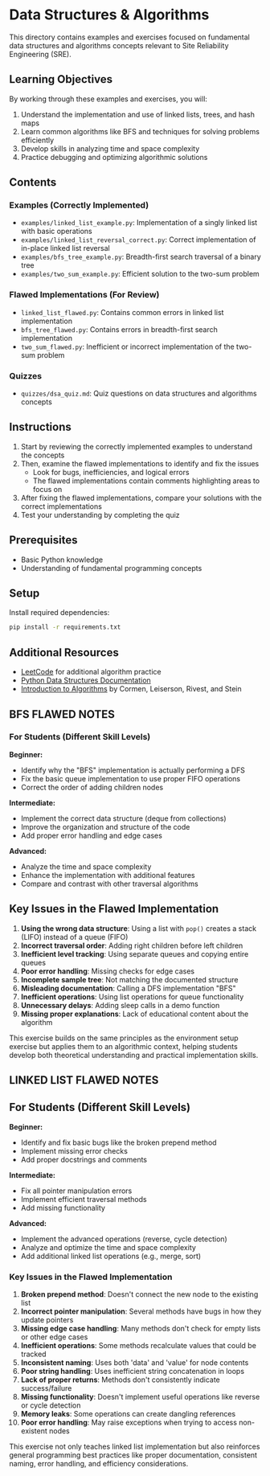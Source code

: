 # Data Structures & Algorithms

This directory contains examples and exercises focused on fundamental data structures and algorithms concepts relevant to Site Reliability Engineering (SRE).

## Learning Objectives

By working through these examples and exercises, you will:

1. Understand the implementation and use of linked lists, trees, and hash maps
2. Learn common algorithms like BFS and techniques for solving problems efficiently
3. Develop skills in analyzing time and space complexity
4. Practice debugging and optimizing algorithmic solutions

## Contents

### Examples (Correctly Implemented)

- `examples/linked_list_example.py`: Implementation of a singly linked list with basic operations
- `examples/linked_list_reversal_correct.py`: Correct implementation of in-place linked list reversal
- `examples/bfs_tree_example.py`: Breadth-first search traversal of a binary tree
- `examples/two_sum_example.py`: Efficient solution to the two-sum problem

### Flawed Implementations (For Review)

- `linked_list_flawed.py`: Contains common errors in linked list implementation
- `bfs_tree_flawed.py`: Contains errors in breadth-first search implementation
- `two_sum_flawed.py`: Inefficient or incorrect implementation of the two-sum problem

### Quizzes

- `quizzes/dsa_quiz.md`: Quiz questions on data structures and algorithms concepts

## Instructions

1. Start by reviewing the correctly implemented examples to understand the concepts
2. Then, examine the flawed implementations to identify and fix the issues
   - Look for bugs, inefficiencies, and logical errors
   - The flawed implementations contain comments highlighting areas to focus on
3. After fixing the flawed implementations, compare your solutions with the correct implementations
4. Test your understanding by completing the quiz

## Prerequisites

- Basic Python knowledge
- Understanding of fundamental programming concepts

## Setup

Install required dependencies:

```bash
pip install -r requirements.txt
```

## Additional Resources

- [LeetCode](https://leetcode.com/) for additional algorithm practice
- [Python Data Structures Documentation](https://docs.python.org/3/tutorial/datastructures.html)
- [Introduction to Algorithms](https://mitpress.mit.edu/books/introduction-algorithms-third-edition) by Cormen, Leiserson, Rivest, and Stein

## BFS FLAWED NOTES

### For Students (Different Skill Levels)

**Beginner:**

- Identify why the "BFS" implementation is actually performing a DFS
- Fix the basic queue implementation to use proper FIFO operations
- Correct the order of adding children nodes

**Intermediate:**

- Implement the correct data structure (deque from collections)
- Improve the organization and structure of the code
- Add proper error handling and edge cases

**Advanced:**

- Analyze the time and space complexity
- Enhance the implementation with additional features
- Compare and contrast with other traversal algorithms

## Key Issues in the Flawed Implementation

1. **Using the wrong data structure**: Using a list with `pop()` creates a stack (LIFO) instead of a queue (FIFO)
2. **Incorrect traversal order**: Adding right children before left children
3. **Inefficient level tracking**: Using separate queues and copying entire queues
4. **Poor error handling**: Missing checks for edge cases
5. **Incomplete sample tree**: Not matching the documented structure
6. **Misleading documentation**: Calling a DFS implementation "BFS"
7. **Inefficient operations**: Using list operations for queue functionality
8. **Unnecessary delays**: Adding sleep calls in a demo function
9. **Missing proper explanations**: Lack of educational content about the algorithm

This exercise builds on the same principles as the environment setup exercise but applies them to an algorithmic context, helping students develop both theoretical understanding and practical implementation skills.

## LINKED LIST FLAWED NOTES

## For Students (Different Skill Levels)

**Beginner:**

- Identify and fix basic bugs like the broken prepend method
- Implement missing error checks
- Add proper docstrings and comments

**Intermediate:**

- Fix all pointer manipulation errors
- Implement efficient traversal methods
- Add missing functionality

**Advanced:**

- Implement the advanced operations (reverse, cycle detection)
- Analyze and optimize the time and space complexity
- Add additional linked list operations (e.g., merge, sort)

### Key Issues in the Flawed Implementation

1. **Broken prepend method**: Doesn't connect the new node to the existing list
2. **Incorrect pointer manipulation**: Several methods have bugs in how they update pointers
3. **Missing edge case handling**: Many methods don't check for empty lists or other edge cases
4. **Inefficient operations**: Some methods recalculate values that could be tracked
5. **Inconsistent naming**: Uses both 'data' and 'value' for node contents
6. **Poor string handling**: Uses inefficient string concatenation in loops
7. **Lack of proper returns**: Methods don't consistently indicate success/failure
8. **Missing functionality**: Doesn't implement useful operations like reverse or cycle detection
9. **Memory leaks**: Some operations can create dangling references
10. **Poor error handling**: May raise exceptions when trying to access non-existent nodes

This exercise not only teaches linked list implementation but also reinforces general programming best practices like proper documentation, consistent naming, error handling, and efficiency considerations.